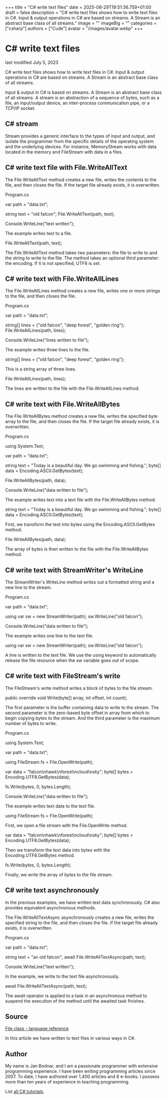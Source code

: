 +++
title = "C# write text files"
date = 2025-08-29T19:51:36.759+01:00
draft = false
description = "C# write text files shows how to write text files in C#. Input & output operations in C# are based on streams. A Stream is an abstract base class of all streams."
image = ""
imageBig = ""
categories = ["csharp"]
authors = ["Cude"]
avatar = "/images/avatar.webp"
+++

# C# write text files

last modified July 5, 2023

 

C# write text files shows how to write text files in C#. Input &amp; output
operations in C# are based on streams. A Stream is an abstract base class of all
streams. 

Input &amp; output in C# is based on streams. A Stream is an
abstract base class of all streams. A stream is an abstraction of a sequence of
bytes, such as a file, an input/output device, an inter-process communication
pipe, or a TCP/IP socket. 

## C# stream

Stream provides a generic interface to the types of input and
output, and isolate the programmer from the specific details of the operating
system and the underlying devices. For instance, MemoryStream works
with data located in the memory and FileStream with data in a files.

## C# write text file with File.WriteAllText

The File.WriteAllText method creates a new file, writes the
contents to the file, and then closes the file. If the target file already
exists, it is overwritten.

Program.cs
  

var path = "data.txt";

string text = "old falcon";
File.WriteAllText(path, text);

Console.WriteLine("text written");

The example writes text to a file. 

File.WriteAllText(path, text);

The File.WriteAllText method takes two parameters: the file to
write to and the string to write to the file. The method takes an optional third
parameter: the encoding. If it is not specified, UTF8 is set. 

## C# write text with File.WriteAllLines

 
The File.WriteAllLines method creates a new file, writes one or more strings
 to the file, and then closes the file.

Program.cs
  

var path = "data.txt";

string[] lines = {"old falcon", "deep forest", "golden ring"};
File.WriteAllLines(path, lines);

Console.WriteLine("lines written to file");

The example writes three lines to the file.

string[] lines = {"old falcon", "deep forest", "golden ring"};

This is a string array of three lines. 

File.WriteAllLines(path, lines);

The lines are written to the file with the File.WriteAllLines method.

## C# write text with File.WriteAllBytes

The File.WriteAllBytes method creates a new file, writes the
specified byte array to the file, and then closes the file. If the target file
already exists, it is overwritten.

Program.cs
  

using System.Text;

var path = "data.txt";

string text = "Today is a beautiful day. We go swimming and fishing.";
byte[] data = Encoding.ASCII.GetBytes(text);

File.WriteAllBytes(path, data);

Console.WriteLine("data written to file");

The example writes text into a text file with the
File.WriteAllBytes method.

string text = "Today is a beautiful day. We go swimming and fishing.";
byte[] data = Encoding.ASCII.GetBytes(text);

First, we transform the text into bytes using the Encoding.ASCII.GetBytes
method.

File.WriteAllBytes(path, data);

The array of bytes is then written to the file with the File.WriteAllBytes
method.

## C# write text with StreamWriter's WriteLine

The StreamWriter's WriteLine method writes out a formatted 
string and a new line to the stream.

Program.cs
  

var path = "data.txt";

using var sw = new StreamWriter(path);
sw.WriteLine("old falcon");

Console.WriteLine("data written to file");

The example writes one line to the text file.

using var sw = new StreamWriter(path);
sw.WriteLine("old falcon");

A line is written to the text file. We use the using keyword
to automatically release the file resource when the sw variable
goes out of scope.

## C# write text with FileStream's write

The FileStream's write method writes 
a block of bytes to the file stream. 

public override void Write(byte[] array, int offset, int count);

The first parameter is the buffer containing data to write to the stream. The
second parameter is the zero-based byte offset in array from which to begin
copying bytes to the stream. And the third parameter is the maximum number of
bytes to write.

Program.cs
  

using System.Text;

var path = "data.txt";

using FileStream fs = File.OpenWrite(path);

var data = "falcon\nhawk\nforest\ncloud\nsky";
byte[] bytes = Encoding.UTF8.GetBytes(data);

fs.Write(bytes, 0, bytes.Length);

Console.WriteLine("data written to file");

The example writes text data to the text file.

using FileStream fs = File.OpenWrite(path);

First, we open a file stream with the File.OpenWrite method.

var data = "falcon\nhawk\nforest\ncloud\nsky";
byte[] bytes = Encoding.UTF8.GetBytes(data);

Then we transform the text data into bytes with the Encoding.UTF8.GetBytes
method.

fs.Write(bytes, 0, bytes.Length);

Finally, we write the array of bytes to the file stream.

## C# write text asynchronously

In the previous examples, we have written text data synchronously. C# also
provides equivalent asynchronous methods. 

The File.WriteAllTextAsync asynchronously creates a new file,
writes the specified string to the file, and then closes the file. If the target
file already exists, it is overwritten.

Program.cs
  

var path = "data.txt";

string text = "an old falcon";
await File.WriteAllTextAsync(path, text);

Console.WriteLine("text written");

In the example, we write to the text file asynchronously.

await File.WriteAllTextAsync(path, text);

The await operator is applied to a task in an asynchronous method
to suspend the execution of the method until the awaited task finishes. 

## Source

[File class - language reference](https://learn.microsoft.com/en-us/dotnet/api/system.io.file?view=net-8.0)

In this article we have written to text files in various ways in C#.

## Author

My name is Jan Bodnar, and I am a passionate programmer with extensive
programming experience. I have been writing programming articles since 2007.
To date, I have authored over 1,400 articles and 8 e-books. I possess more
than ten years of experience in teaching programming.

List [all C# tutorials](/csharp/).